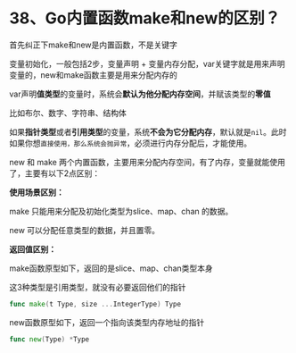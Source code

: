 # 38、Go内置函数make和new的区别？
首先纠正下make和new是内置函数，不是关键字

变量初始化，一般包括2步，变量声明 + 变量内存分配，var关键字就是用来声明变量的，new和make函数主要是用来分配内存的

var声明**值类型**的变量时，系统会**默认为他分配内存空间**，并赋该类型的**零值**

比如布尔、数字、字符串、结构体

如果**指针类型**或者**引用类型**的变量，系统**不会为它分配内存**，默认就是`nil`。此时如果你想`直接使用，那么系统会抛异常`，必须进行内存分配后，才能使用。

new 和 make 两个内置函数，主要用来分配内存空间，有了内存，变量就能使用了，主要有以下2点区别：

**使用场景区别：**

make 只能用来分配及初始化类型为slice、map、chan 的数据。

new 可以分配任意类型的数据，并且置零。

**返回值区别：**

make函数原型如下，返回的是slice、map、chan类型本身

这3种类型是引用类型，就没有必要返回他们的指针

```go
func make(t Type, size ...IntegerType) Type
```

new函数原型如下，返回一个指向该类型内存地址的指针

```go
func new(Type) *Type
```


